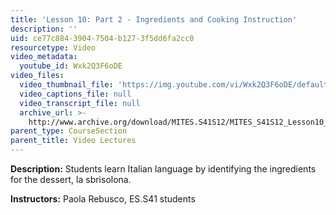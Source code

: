 ```yaml
---
title: 'Lesson 10: Part 2 - Ingredients and Cooking Instruction'
description: ''
uid: ce77c884-3904-7504-b127-3f5dd6fa2cc0
resourcetype: Video
video_metadata:
  youtube_id: Wxk2Q3F6oDE
video_files:
  video_thumbnail_file: 'https://img.youtube.com/vi/Wxk2Q3F6oDE/default.jpg'
  video_captions_file: null
  video_transcript_file: null
  archive_url: >-
    http://www.archive.org/download/MITES.S41S12/MITES_S41S12_Lesson10_Part2_300k.mp4
parent_type: CourseSection
parent_title: Video Lectures
---
```


**Description:** Students learn Italian language by identifying the ingredients for the dessert, la sbrisolona.

**Instructors:** Paola Rebusco, ES.S41 students

